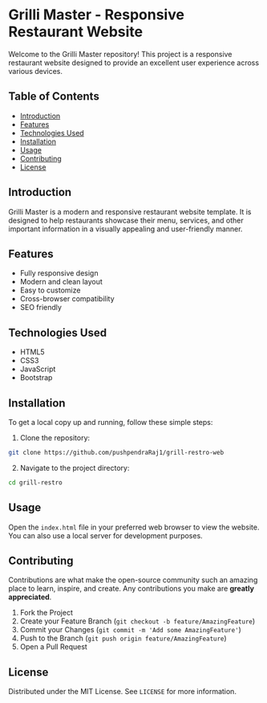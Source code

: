 # Grilli Master - Responsive Restaurant Website

Welcome to the Grilli Master repository! This project is a responsive restaurant website designed to provide an excellent user experience across various devices.

## Table of Contents

- [Introduction](#introduction)
- [Features](#features)
- [Technologies Used](#technologies-used)
- [Installation](#installation)
- [Usage](#usage)
- [Contributing](#contributing)
- [License](#license)

## Introduction

Grilli Master is a modern and responsive restaurant website template. It is designed to help restaurants showcase their menu, services, and other important information in a visually appealing and user-friendly manner.

## Features

- Fully responsive design
- Modern and clean layout
- Easy to customize
- Cross-browser compatibility
- SEO friendly

## Technologies Used

- HTML5
- CSS3
- JavaScript
- Bootstrap

## Installation

To get a local copy up and running, follow these simple steps:

1. Clone the repository:
  ```sh
  git clone https://github.com/pushpendraRaj1/grill-restro-web
  ```
2. Navigate to the project directory:
  ```sh
  cd grill-restro
  ```

## Usage

Open the `index.html` file in your preferred web browser to view the website. You can also use a local server for development purposes.

## Contributing

Contributions are what make the open-source community such an amazing place to learn, inspire, and create. Any contributions you make are **greatly appreciated**.

1. Fork the Project
2. Create your Feature Branch (`git checkout -b feature/AmazingFeature`)
3. Commit your Changes (`git commit -m 'Add some AmazingFeature'`)
4. Push to the Branch (`git push origin feature/AmazingFeature`)
5. Open a Pull Request

## License

Distributed under the MIT License. See `LICENSE` for more information.
